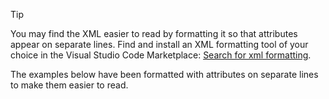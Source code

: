 > [!TIP]
> You may find the XML easier to read by formatting it so that attributes appear on separate lines. Find and install an XML formatting tool of your choice in the Visual Studio Code Marketplace: [Search for xml formatting](https://marketplace.visualstudio.com/search?term=xml%20formatting&target=VSCode&category=Programming%20Languages&sortBy=Relevance).
>
> The examples below have been formatted with attributes on separate lines to make them easier to read.
